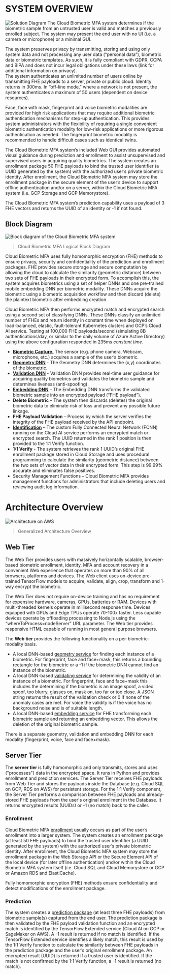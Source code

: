 # SYSTEM OVERVIEW 
![Solution Diagram](https://github.com/openinfer/PrivateIdentity/blob/master/images/mfa%20solution%20diagram%201.png)
The Cloud Biometric MFA system determines if the biometric sample from an untrusted user is valid and matches a previously enrolled subject. The system may present the end user with no UI (i.e. a camera or microphone) or a minimal GUI. 

The system preserves privacy by transmitting, storing and using only system data and not processing any user data (“personal data”), biometric data or biometric templates. As such, it is fully compliant with GDPR, CCPA and BIPA and does not incur legal obligations under these laws (link for additional information on privacy).  
The system authenticates an unlimited number of users online by transmitting FHE payloads to a server, private or public cloud. Identity returns in 300ms. In “off-line mode,” where a network is not present, the system authenticates a maximum of 50 users (dependent on device resources).

Face, face with mask, fingerprint and voice biometric modalities are provided for high risk applications that may require additional biometric authentication mechanisms for step-up authentication. This provides system administrators with the flexibility of requiring a single convenient biometric authentication modality for low-risk applications or more rigorous authentication as needed. The fingerprint biometric modality is recommended to handle difficult cases such as identical twins.

The Cloud Biometric MFA system’s included Web GUI provides automated visual guidance during prediction and enrollment to assist unsupervised and supervised users in acquiring quality biometrics. The system creates an enrollment package 50 FHE payloads to bind the trusted user identifier (a UUID generated by the system) with the authorized user’s private biometric identity. After enrollment, the Cloud Biometric MFA system may store the enrollment package in the secure element of the user’s device to support offline authentication and/or on a server, within the Cloud Biometric MFA system (i.e. GCP Storage and GCP Memorystore).

The Cloud Biometric MFA system’s prediction capability uses a payload of 3 FHE vectors and returns the UUID of an identity or -1 if not found.
 

## Block Diagram 
![Block diagram of the Cloud Biometric MFA system](https://github.com/openinfer/PrivateIdentity/blob/master/images/General%20Block%20Diagram%201.png)
> Cloud Biometric MFA Logical Block Diagram

Cloud Biometric MFA uses fully homomorphic encryption (FHE) methods to ensure privacy, security and confidentiality of the prediction and enrollment packages.  FHE provides secure storage and secure computation by allowing the cloud to calculate the similarity (geometric distance) between two sets of FHE payloads in their encrypted form.
To accomplish this, the system acquires biometrics using a set of helper DNNs and one pre-trained mobile embedding DNN per biometric modality. These DNNs acquire the biometric using a biometric acquisition workflow and then discard (delete) the plaintext biometric after embedding creation.

Cloud Biometric MFA then performs encrypted match and encrypted search using a second set of classifying DNNs. These DNNs classify an unlimited number of FHEs and return identity in constant time when deployed on load-balanced, elastic, fault-tolerant Kubernetes clusters and GCP’s Cloud AI service. Testing at 100,000 FHE payloads/second (simulating 8B authentications/day, or similar to the daily volume of Azure Active Directory) using the above configuration responded in 235ms _constant time_.

* [**Biometric Capture.**](https://github.com/openinfer/PrivateIdentity/wiki/Client-Applications#Web-applications)  The sensor (e.g. phone camera, Webcam, microphone, etc.) acquires a sample of the user’s biometric. 
* [**Geometry DNN**](https://github.com/openinfer/PrivateIdentity/wiki/Biometric-Ingestion-and-Helper-DNNs#face-and-face-wmask-geometry-detection-dnn) - The Geometry DNN determines the (x,y) coordinates of the biometric. 
* [**Validation DNN**](https://github.com/openinfer/PrivateIdentity/wiki/Biometric-Ingestion-and-Helper-DNNs#4-classes-good-blurry-eyeglasses-facemask-validation-dnn) - Validation DNN provides real-time user guidance for acquiring quality biometrics and validates the biometric sample and determines liveness (anti-spoofing).  
* [**Embedding DNN**](https://github.com/openinfer/PrivateIdentity/wiki/Biometric-Ingestion-and-Helper-DNNs#face-facemask-and-fingerprint-embedding-dnns) – The Embedding DNN transforms the validated biometric sample into an encrypted payload (“FHE payload”). 
* **Delete Biometric** – The system then discards (deletes) the original biometric data to eliminate risk of loss and prevent any possible future linkage. 
* **FHE Payload Validation** – Process by which the server verifies the integrity of the FHE payload received by the API endpoint.  
* [**Identification**](https://github.com/openinfer/PrivateIdentity/wiki/Biometric-Matching-Algorithms) – The custom Fully Connected Neural Network (FCNN) running on the Cloud AI service performs an encrypted match or encrypted search.  The UUID returned in the rank 1 position is then provided to the 1:1 Verify function. 
* **1:1 Verify** - The system retrieves the rank 1 UUID’s original FHE enrollment package stored in Cloud Storage and uses procedural programming to calculate the similarity (geometric distance) between the two sets of vector data in their encrypted form. This step is 99.99% accurate and eliminates false positives. 
* Security Management Functions – Cloud Biometric MFA provides management functions for administrators that include deleting users and reviewing audit log information. 

# Architecture Overview
![Architecture on AWS](https://github.com/openinfer/PrivateIdentity/blob/master/images/Architecture%20On-Prem%201.png)
> Generalized Architecture Overview

## Web Tier
The Web Tier provides users with massively horizontally scalable, browser-based biometric enrollment, identity, MFA and account recovery in a convenient Web experience that operates on more than 90% of all browsers, platforms and devices. The Web client uses on-device pre-trained TensorFlow models to acquire, validate, align, crop, transform and 1-way encrypt the biometric. 

The Web Tier does not require on-device training and has no requirement for expensive hardware, cameras, GPUs, batteries or RAM. Devices with multi-threaded kernels operate in millisecond response time. Devices equipped with GPUs and Edge TPUs operate 70-100x faster. Less capable devices operate by offloading processing to Node.js using the “whereToProcess=nodeServer” URL parameter.  The Web tier provides responsive HTML capable of running in most general purpose browsers.  

The <b>Web tier</b> provides the following functionality on a per-biometric-modality basis.

* A local DNN-based [geometry service](https://github.com/openinfer/PrivateIdentity/wiki#geometry-detection-dnns-for-face-face-wmask-fingerprint-eye-and-voice) for finding each instance of a biometric.  For fingerprint, face and face+mask, this returns a bounding rectangle for the biometric or a -1 if the biometric DNN cannot find an instance of the biometric.
* A local DNN-based [validating service](https://github.com/openinfer/PrivateIdentity/wiki#validation-dnns-for-face-face-wmask-and-fingerprint) for determining the validity of an instance of a biometric. For fingerprint, face and face+mask this includes the determining if the biometric is an image spoof, a video spoof, too blurry, glasses on,  mask on, too far or too close.  A JSON string returns the result of the validation check or 0 if none of the anomaly cases are met.  For voice the validity is if the voice has no background noise and is of suitable length.
* A local DNN-based [embedding service](https://github.com/openinfer/PrivateIdentity/wiki#embedding-dnns-for-face-face-wmask-and-fingerprint) for FHE transforming each biometric sample and returning an embedding vector.  This allows the deletion of the original biometric sample. 

There is a separate geometry, validation and embedding DNN for each modality (fingerprint, voice, face and face+mask).

## Server Tier
The <b>server tier </b>is fully homomorphic and only transmits, stores and uses ("processes") data in the encrypted space.  It runs in Python and provides enrollment and prediction services. The Server Tier receives FHE payloads from Web Tier and stores the payloads inside the Database (e.g. Cloud SQL on GCP, RDS on AWS) for persistent storage. For the 1:1 Verify component, the Server Tier performs a comparison between FHE payloads and already-stored FHE payloads from the user's original enrollment in the Database. It returns encrypted results (UUIDs) or -1 (no match) back to the caller.   

### Enrollment
Cloud Biometric MFA [enrollment](https://github.com/openinfer/PrivateIdentity/wiki/IEEE-2410-2020-Standard-for-Biometric-Privacy-(SBP)-Server#API-Enroll-Overview) usually occurs as part of the user’s enrollment into a larger system. The system creates an enrollment package (at least 50 FHE payloads) to bind the trusted user identifier (a UUID generated by the system) with the authorized user’s private biometric identity. After enrollment, the Cloud Biometric MFA system may store the enrollment package in the Web Storage API or the Secure Element API of the local device (for later offline authentication) and/or within the Cloud Biometric MFA system itself (i.e. Cloud SQL and Cloud Memorystore or GCP or Amazon RDS and ElastiCache). 

Fully homomorphic encryption (FHE) methods ensure confidentiality and detect modifications of the enrollment package. 

### Prediction 
The system creates a [prediction package](https://github.com/openinfer/PrivateIdentity/wiki/IEEE-2410-2020-Standard-for-Biometric-Privacy-(SBP)-Server#Predict-Overview) (at least three FHE payloads) from biometric sample(s) captured from the end user. The prediction package is then validated by the FHE payload validation function and an encrypted match is identified by the TensorFlow Extended service (Cloud AI on GCP or SageMaker on AWS). A -1 result is returned if no match is identified. If the TensorFlow Extended service identifies a likely match, this result is used by the 1:1 Verify function to calculate the similarity between FHE payloads in the prediction package and the user’s original enrollment package. An encrypted result (UUID) is returned if a trusted user is identified. If the match is not confirmed by the 1:1 Verify function, a -1 result is returned (no match). 